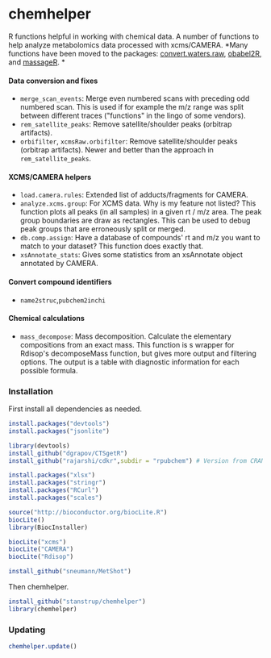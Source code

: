 chemhelper
==========

R functions helpful in working with chemical data. A number of functions to help analyze metabolomics data processed with xcms/CAMERA.
*Many functions have been moved to the packages: [convert.waters.raw](https://github.com/stanstrup/convert.waters.raw), [obabel2R](https://github.com/stanstrup/obabel2R), and [massageR](https://github.com/stanstrup/massageR). *







#### Data conversion and fixes
* `merge_scan_events`: Merge even numbered scans with preceding odd numbered scan. This is used if for example the m/z range was split between different traces ("functions" in the lingo of some vendors).
* `rem_satellite_peaks`: Remove satellite/shoulder peaks (orbitrap artifacts).
* `orbifilter`, `xcmsRaw.orbifilter`: Remove satellite/shoulder peaks (orbitrap artifacts). Newer and better than the approach in `rem_satellite_peaks`.


#### XCMS/CAMERA helpers
* `load.camera.rules`: Extended list of adducts/fragments for CAMERA.
* `analyze.xcms.group`: For XCMS data. Why is my feature not listed? This function plots all peaks (in all samples) in a given rt / m/z area. The peak group boundaries are draw as rectangles. This can be used to debug peak groups that are erroneously split or merged.
* `db.comp.assign`: Have a database of compounds' rt and m/z you want to match to your dataset? This function does exactly that.
* `xsAnnotate_stats`: Gives some statistics from an xsAnnotate object annotated by CAMERA.


#### Convert compound identifiers
* `name2struc`,`pubchem2inchi`


#### Chemical calculations
* `mass_decompose`: Mass decomposition. Calculate the elementary compositions from an exact mass. This function is s wrapper for Rdisop's decomposeMass function, but gives more output and filtering options. The output is a table with diagnostic information for each possible formula.




### Installation
First install all dependencies as needed.
```R
install.packages("devtools")
install.packages("jsonlite")

library(devtools)
install_github("dgrapov/CTSgetR")
install_github("rajarshi/cdkr",subdir = "rpubchem") # Version from CRAN is currently outdated.

install.packages("xlsx")
install.packages("stringr")
install.packages("RCurl")
install.packages("scales")

source("http://bioconductor.org/biocLite.R")
biocLite()
library(BiocInstaller)

biocLite("xcms")
biocLite("CAMERA")
biocLite("Rdisop")

install_github("sneumann/MetShot")
```


Then chemhelper.
```R
install_github("stanstrup/chemhelper")
library(chemhelper)
```


### Updating
```R
chemhelper.update()
```
